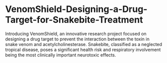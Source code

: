 # VenomShield-Designing-a-Drug-Target-for-Snakebite-Treatment
Introducing VenomShield, an innovative research project focused on designing a drug target to prevent the interaction between the toxin in snake venom and acetylcholinesterase. Snakebite, classified as a neglected tropical disease, poses a significant health risk and respiratory involvement being the most clinically important neurotoxic effects.
